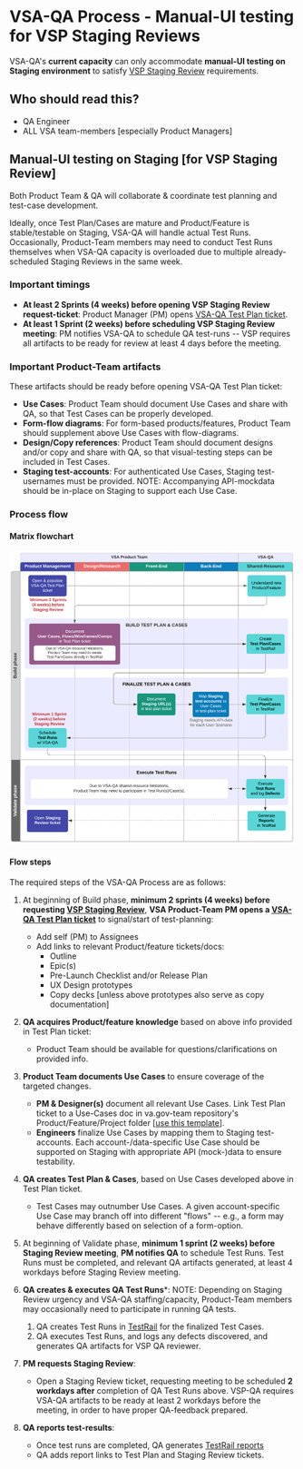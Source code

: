 # VSA-QA Process - Manual-UI testing for VSP Staging Reviews

VSA-QA's **current capacity** can only accommodate **manual-UI testing on Staging environment** to satisfy [VSP Staging Review](https://github.com/department-of-veterans-affairs/va.gov-team/blob/master/platform/working-with-vsp/vsp-collaboration-cycle/vsp-collaboration-cycle.md#staging-review) requirements.

## Who should read this?

- QA Engineer
- ALL VSA team-members [especially Product Managers]

## Manual-UI testing on Staging \[for VSP Staging Review]

Both Product Team & QA will collaborate & coordinate test planning and test-case development.

Ideally, once Test Plan/Cases are mature and Product/Feature is stable/testable on Staging,  VSA-QA will handle actual Test Runs.  Occasionally, Product-Team members may need to conduct Test Runs themselves when VSA-QA capacity is overloaded due to multiple already-scheduled Staging Reviews in the same week.

### Important timings

- **At least 2 Sprints (4 weeks) before opening VSP Staging Review request-ticket**: Product Manager (PM) opens [VSA-QA Test Plan ticket](https://github.com/department-of-veterans-affairs/va.gov-team/issues/new?assignees=tlei123&labels=vsa-qa&template=vsa-qa-test-plan.md&title=%5BProduct%2FFeature%5D+VSA-QA+Test+Plan).
- **At least 1 Sprint (2 weeks) before scheduling VSP Staging Review meeting**: PM notifies VSA-QA to schedule QA test-runs -- VSP requires all artifacts to be ready for review at least 4 days before the meeting.

### Important Product-Team artifacts

These artifacts should be ready before opening VSA-QA Test Plan ticket:

- **Use Cases**: Product Team should document Use Cases and share with QA, so that Test Cases can be properly developed.
- **Form-flow diagrams**: For form-based products/features, Product Team should supplement above Use Cases with flow-diagrams.
- **Design/Copy references**: Product Team should document designs and/or copy and share with QA, so that visual-testing steps can be included in Test Cases.
- **Staging test-accounts**: For authenticated Use Cases, Staging test-usernames must be provided.  NOTE: Accompanying API-mockdata should be in-place on Staging to support each Use Case.


### Process flow

#### Matrix flowchart

![Flowchart](images/vsa-qa-manual-ui-testing-process-flow-200323.png)

#### Flow steps

The required steps of the VSA-QA Process are as follows:

1. At beginning of Build phase, **minimum 2 sprints (4 weeks) before requesting [VSP Staging Review][vsp-stg-rvw]**, **VSA Product-Team PM opens a [VSA-QA Test Plan ticket](https://github.com/department-of-veterans-affairs/va.gov-team/issues/new?assignees=tlei123&labels=vsa-qa&template=vsa-qa-test-plan.md&title=%5BProduct%2FFeature%5D+VSA-QA+Test+Plan)** to signal/start of test-planning:
    - Add self (PM) to Assignees
    - Add links to relevant Product/feature tickets/docs:
        - Outline
        - Epic(s)
        - Pre-Launch Checklist and/or Release Plan
        - UX Design prototypes
        - Copy decks \[unless above prototypes also serve as copy documentation]

1. **QA acquires Product/feature knowledge** based on above info provided in Test Plan ticket:
    - Product Team should be available for questions/clarifications on provided info.

1. **Product Team documents Use Cases** to ensure coverage of the targeted changes.
    - **PM & Designer(s)** document all relevant Use Cases.  Link Test Plan ticket to a Use-Cases doc in va.gov-team repository's Product/Feature/Project folder \[[use this template](https://github.com/department-of-veterans-affairs/va.gov-team/blob/master/teams/vsa/design/product-use-cases-template.md)].
    - **Engineers** finalize Use Cases by mapping them to Staging test-accounts.  Each account-/data-specific Use Case should be supported on Staging with appropriate API (mock-)data to ensure testability.
    
1. **QA creates Test Plan & Cases**, based on Use Cases developed above in Test Plan ticket.
    - Test Cases may outnumber Use Cases. A given account-specific Use Case may branch off into different "flows" -- e.g., a form may behave differently based on selection of a form-option.
    
1. At beginning of Validate phase, **minimum 1 sprint (2 weeks) before Staging Review meeting**, **PM notifies QA** to schedule Test Runs.  Test Runs must be completed, and relevant QA artifacts generated, at least 4 workdays before Staging Review meeting.
    
1. **QA creates & executes QA Test Runs**\*:
NOTE: Depending on Staging Review urgency and VSA-QA staffing/capacity, Product-Team members may occasionally need to participate in running QA tests.
    1. QA creates Test Runs in [TestRail](https://dsvavsp.testrail.io/) for the finalized Test Cases.  
    2. QA executes Test Runs, and logs any defects discovered, and generates QA artifacts for VSP QA reviewer.
    
1. **PM requests Staging Review**:
    - Open a Staging Review ticket, requesting meeting to be scheduled **2 workdays after** completion of QA Test Runs above.  VSP-QA requires VSA-QA artifacts to be ready at least 2 workdays before the meeting, in order to have proper QA-feedback prepared.

1. **QA reports test-results**:
    - Once test runs are completed, QA generates [TestRail reports](https://github.com/department-of-veterans-affairs/va.gov-team/blob/master/platform/working-with-vsp/vsp-collaboration-cycle/vsp-collaboration-cycle.md#artifact-inputs-7)
    - QA adds report links to Test Plan and Staging Review tickets.


[vsp-stg-rvw]: git@github.com:department-of-veterans-affairs/va.gov-team.git
